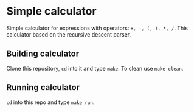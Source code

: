 # Simple calculator #
Simple calculator for expressions with operators: `+, -, (, ), *, /`.
This calculator based on the recursive descent parser.

## Building calculator ##
Clone this repository, `cd` into it and type `make`. 
To clean use `make clean`.

## Running calculator ##
`cd` into this repo and type `make run`.

